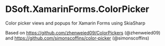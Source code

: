 # DSoft.XamarinForms.ColorPicker
Color picker views and popups for Xamarin Forms using SkiaSharp

Based on https://github.com/zhenweied09/ColorPickers (@zhenweied09)  and https://github.com/simonscoffins/color-picker (@simonscoffins)
